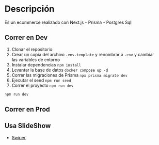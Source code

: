 # Descripción
Es un ecommerce realizado con Next.js - Prisma - Postgres Sql


## Correr en Dev
1. Clonar el repositorio
2. Crear un copia del archivo ```.env.template``` y renombrar a ```.env``` y cambiar las variables de entorno
3. Instalar dependencias ```npm install``` 
4. Levantar la base de datos ```docker compose up -d```
5. Correr las migraciones de Prisma ```npx prisma migrate dev```
6. Ejecutar el seed ```npm run seed```
7. Correr el proyecto ```npm run dev```



```bash
npm run dev
```

## Correr en Prod



## Usa SlideShow 
- [Swiper](https://swiperjs.com/)